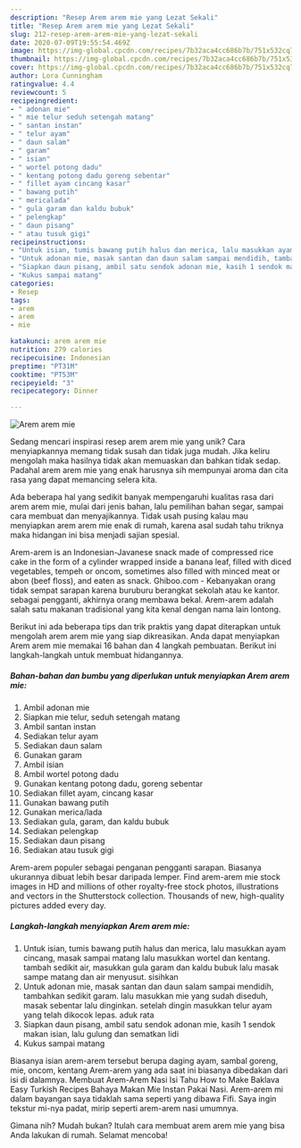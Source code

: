 ```yaml
---
description: "Resep Arem arem mie yang Lezat Sekali"
title: "Resep Arem arem mie yang Lezat Sekali"
slug: 212-resep-arem-arem-mie-yang-lezat-sekali
date: 2020-07-09T19:55:54.469Z
image: https://img-global.cpcdn.com/recipes/7b32aca4cc686b7b/751x532cq70/arem-arem-mie-foto-resep-utama.jpg
thumbnail: https://img-global.cpcdn.com/recipes/7b32aca4cc686b7b/751x532cq70/arem-arem-mie-foto-resep-utama.jpg
cover: https://img-global.cpcdn.com/recipes/7b32aca4cc686b7b/751x532cq70/arem-arem-mie-foto-resep-utama.jpg
author: Lora Cunningham
ratingvalue: 4.4
reviewcount: 5
recipeingredient:
- " adonan mie"
- " mie telur seduh setengah matang"
- " santan instan"
- " telur ayam"
- " daun salam"
- " garam"
- " isian"
- " wortel potong dadu"
- " kentang potong dadu goreng sebentar"
- " fillet ayam cincang kasar"
- " bawang putih"
- " mericalada"
- " gula garam dan kaldu bubuk"
- " pelengkap"
- " daun pisang"
- " atau tusuk gigi"
recipeinstructions:
- "Untuk isian, tumis bawang putih halus dan merica, lalu masukkan ayam cincang, masak sampai matang lalu masukkan wortel dan kentang. tambah sedikit air, masukkan gula garam dan kaldu bubuk lalu masak sampe matang dan air menyusut. sisihkan"
- "Untuk adonan mie, masak santan dan daun salam sampai mendidih, tambahkan sedikit garam. lalu masukkan mie yang sudah diseduh, masak sebentar lalu dinginkan. setelah dingin masukkan telur ayam yang telah dikocok lepas. aduk rata"
- "Siapkan daun pisang, ambil satu sendok adonan mie, kasih 1 sendok makan isian, lalu gulung dan sematkan lidi"
- "Kukus sampai matang"
categories:
- Resep
tags:
- arem
- arem
- mie

katakunci: arem arem mie 
nutrition: 279 calories
recipecuisine: Indonesian
preptime: "PT31M"
cooktime: "PT53M"
recipeyield: "3"
recipecategory: Dinner

---
```



![Arem arem mie](https://img-global.cpcdn.com/recipes/7b32aca4cc686b7b/751x532cq70/arem-arem-mie-foto-resep-utama.jpg)

Sedang mencari inspirasi resep arem arem mie yang unik? Cara menyiapkannya memang tidak susah dan tidak juga mudah. Jika keliru mengolah maka hasilnya tidak akan memuaskan dan bahkan tidak sedap. Padahal arem arem mie yang enak harusnya sih mempunyai aroma dan cita rasa yang dapat memancing selera kita.

Ada beberapa hal yang sedikit banyak mempengaruhi kualitas rasa dari arem arem mie, mulai dari jenis bahan, lalu pemilihan bahan segar, sampai cara membuat dan menyajikannya. Tidak usah pusing kalau mau menyiapkan arem arem mie enak di rumah, karena asal sudah tahu triknya maka hidangan ini bisa menjadi sajian spesial.

Arem-arem is an Indonesian-Javanese snack made of compressed rice cake in the form of a cylinder wrapped inside a banana leaf, filled with diced vegetables, tempeh or oncom, sometimes also filled with minced meat or abon (beef floss), and eaten as snack. Ghiboo.com - Kebanyakan orang tidak sempat sarapan karena buruburu berangkat sekolah atau ke kantor. sebagai pengganti, akhirnya orang membawa bekal. Arem-arem adalah salah satu makanan tradisional yang kita kenal dengan nama lain lontong.


Berikut ini ada beberapa tips dan trik praktis yang dapat diterapkan untuk mengolah arem arem mie yang siap dikreasikan. Anda dapat menyiapkan Arem arem mie memakai 16 bahan dan 4 langkah pembuatan. Berikut ini langkah-langkah untuk membuat hidangannya.

<!--inarticleads1-->

##### Bahan-bahan dan bumbu yang diperlukan untuk menyiapkan Arem arem mie:

1. Ambil  adonan mie
1. Siapkan  mie telur, seduh setengah matang
1. Ambil  santan instan
1. Sediakan  telur ayam
1. Sediakan  daun salam
1. Gunakan  garam
1. Ambil  isian
1. Ambil  wortel potong dadu
1. Gunakan  kentang potong dadu, goreng sebentar
1. Sediakan  fillet ayam, cincang kasar
1. Gunakan  bawang putih
1. Gunakan  merica/lada
1. Sediakan  gula, garam, dan kaldu bubuk
1. Sediakan  pelengkap
1. Sediakan  daun pisang
1. Sediakan  atau tusuk gigi


Arem-arem populer sebagai penganan pengganti sarapan. Biasanya ukurannya dibuat lebih besar daripada lemper. Find arem-arem mie stock images in HD and millions of other royalty-free stock photos, illustrations and vectors in the Shutterstock collection. Thousands of new, high-quality pictures added every day. 

<!--inarticleads2-->

##### Langkah-langkah menyiapkan Arem arem mie:

1. Untuk isian, tumis bawang putih halus dan merica, lalu masukkan ayam cincang, masak sampai matang lalu masukkan wortel dan kentang. tambah sedikit air, masukkan gula garam dan kaldu bubuk lalu masak sampe matang dan air menyusut. sisihkan
1. Untuk adonan mie, masak santan dan daun salam sampai mendidih, tambahkan sedikit garam. lalu masukkan mie yang sudah diseduh, masak sebentar lalu dinginkan. setelah dingin masukkan telur ayam yang telah dikocok lepas. aduk rata
1. Siapkan daun pisang, ambil satu sendok adonan mie, kasih 1 sendok makan isian, lalu gulung dan sematkan lidi
1. Kukus sampai matang


Biasanya isian arem-arem tersebut berupa daging ayam, sambal goreng, mie, oncom, kentang Arem-arem yang ada saat ini biasanya dibedakan dari isi di dalamnya. Membuat Arem-Arem Nasi Isi Tahu How to Make Baklava Easy Turkish Recipes Bahaya Makan Mie Instan Pakai Nasi. Arem-arem mi dalam bayangan saya tidaklah sama seperti yang dibawa Fifi. Saya ingin tekstur mi-nya padat, mirip seperti arem-arem nasi umumnya. 

Gimana nih? Mudah bukan? Itulah cara membuat arem arem mie yang bisa Anda lakukan di rumah. Selamat mencoba!
